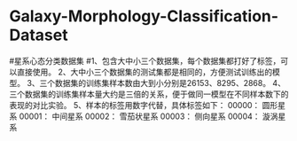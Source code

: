 # Galaxy-Morphology-Classification-Dataset
#星系心态分类数据集
#1、包含大中小三个数据集，每个数据集都打好了标签，可以直接使用。
2、大中小三个数据集的测试集都是相同的，方便测试训练出的模型。
3、三个数据集的训练集样本数由大到小分别是26153、8295、2868。
4、三个数据集的训练集样本量大约是三倍的关系，便于做同一模型在不同样本数下的表现的对比实验。
5、样本的标签用数字代替，具体标签如下：
00000： 圆形星系
00001： 中间星系 
00002： 雪茄状星系 
00003： 侧向星系 
00004： 漩涡星系 
